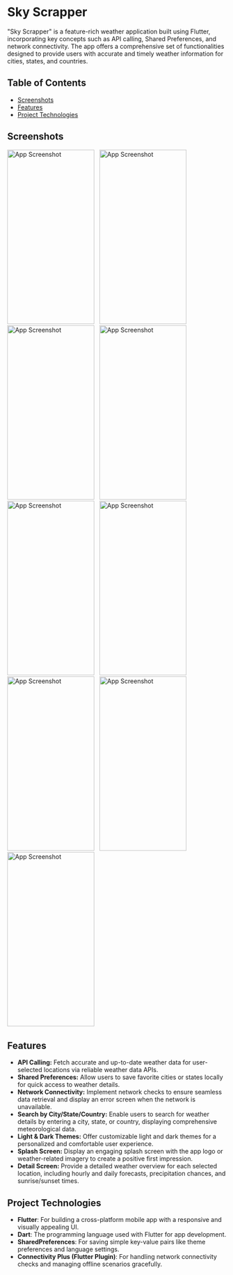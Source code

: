 # Sky Scrapper

"Sky Scrapper" is a feature-rich weather application built using Flutter, incorporating key
concepts such as API calling, Shared Preferences, and network connectivity. The app offers a
comprehensive set of functionalities designed to provide users with accurate and timely weather
information for cities, states, and countries.

## Table of Contents
- [Screenshots](#screenshots)
- [Features](#features)
- [Project Technologies](#project-technologies)

## Screenshots
<img src="" alt="App Screenshot" width="200" height="400"/> &#160;
<img src="" alt="App Screenshot" width="200" height="400"/> &#160;
<img src="" alt="App Screenshot" width="200" height="400"/> &#160;
<img src="" alt="App Screenshot" width="200" height="400"/> &#160;
<img src="" alt="App Screenshot" width="200" height="400"/> &#160;
<img src="" alt="App Screenshot" width="200" height="400"/> &#160;
<img src="" alt="App Screenshot" width="200" height="400"/> &#160;
<img src="" alt="App Screenshot" width="200" height="400"/> &#160;
<img src="" alt="App Screenshot" width="200" height="400"/> &#160;

## Features
- **API Calling:** Fetch accurate and up-to-date weather data for user-selected locations via reliable weather data APIs.
- **Shared Preferences:** Allow users to save favorite cities or states locally for quick access to weather details.
- **Network Connectivity:** Implement network checks to ensure seamless data retrieval and display an error screen when the network is unavailable.
- **Search by City/State/Country:** Enable users to search for weather details by entering a city, state, or country, displaying comprehensive meteorological data.
- **Light & Dark Themes:** Offer customizable light and dark themes for a personalized and comfortable user experience.
- **Splash Screen:** Display an engaging splash screen with the app logo or weather-related imagery to create a positive first impression.
- **Detail Screen:** Provide a detailed weather overview for each selected location, including hourly and daily forecasts, precipitation chances, and sunrise/sunset times.
  
## Project Technologies
- **Flutter**: For building a cross-platform mobile app with a responsive and visually appealing UI.
- **Dart**: The programming language used with Flutter for app development.
- **SharedPreferences**: For saving simple key-value pairs like theme preferences and language settings.
- **Connectivity Plus (Flutter Plugin)**: For handling network connectivity checks and managing offline scenarios gracefully.
